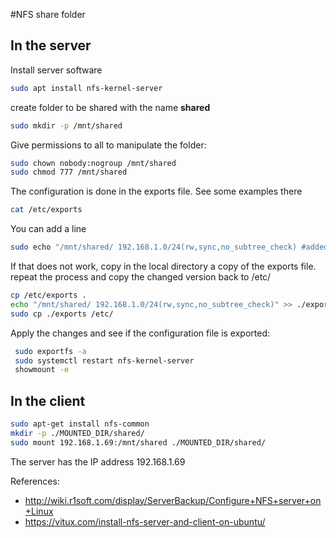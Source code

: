 #NFS share folder
## In the server

Install server software
```bash
sudo apt install nfs-kernel-server
```

create folder to be shared with the name **shared**

```bash
sudo mkdir -p /mnt/shared
```

Give permissions to all to manipulate the folder:
```bash
sudo chown nobody:nogroup /mnt/shared
sudo chmod 777 /mnt/shared
```

The configuration is done in the exports file. See some examples there
```bash
cat /etc/exports
```

You can add a line
```bash
sudo echo "/mnt/shared/ 192.168.1.0/24(rw,sync,no_subtree_check) #added" >> /etc/exports
```
If that does not work, copy in the local directory a copy of the exports file. repeat the process and copy the changed version back to /etc/
```bash
cp /etc/exports .
echo "/mnt/shared/ 192.168.1.0/24(rw,sync,no_subtree_check)" >> ./exports
sudo cp ./exports /etc/
```
Apply the changes and see if the configuration file is exported:
```bash
 sudo exportfs -a
 sudo systemctl restart nfs-kernel-server
 showmount -e
``` 

## In the client
```bash
sudo apt-get install nfs-common
mkdir -p ./MOUNTED_DIR/shared/
sudo mount 192.168.1.69:/mnt/shared ./MOUNTED_DIR/shared/
``` 
The server has the IP address 192.168.1.69

References:
* http://wiki.r1soft.com/display/ServerBackup/Configure+NFS+server+on+Linux
* https://vitux.com/install-nfs-server-and-client-on-ubuntu/